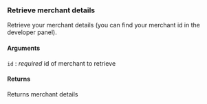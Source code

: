 ### Retrieve merchant details

Retrieve your merchant details (you can find your merchant id in the developer panel).

#### Arguments

`id`
:	_required_ id of merchant to retrieve

#### Returns

Returns merchant details